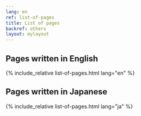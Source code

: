 ```yaml
---
lang: en
ref: list-of-pages
title: List of pages
backref: others
layout: mylayout
---
```


## Pages written in English
{% include_relative list-of-pages.html lang="en" %}

## Pages written in Japanese
{% include_relative list-of-pages.html lang="ja" %}
